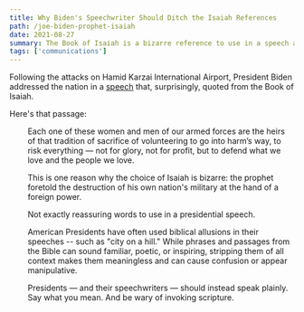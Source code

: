```yaml
---
title: Why Biden's Speechwriter Should Ditch the Isaiah References
path: /joe-biden-prophet-isaiah
date: 2021-08-27
summary: The Book of Isaiah is a bizarre reference to use in a speech about America's military.
tags: ['communications']
---
```


Following the attacks on Hamid Karzai International Airport, President Biden addressed the nation in a <a href="https://www.whitehouse.gov/briefing-room/speeches-remarks/2021/08/26/remarks-by-president-biden-on-the-terror-attack-at-hamid-karzai-international-airport/" target="blank">speech</a> that, surprisingly, quoted from the Book of Isaiah.

Here's that passage: 

<div style="padding-left: 2.3em;><p>Those who have served through the ages have drawn inspiration from the Book of Isaiah, when the Lord says, “Whom shall I send . . . who shall go for us?”  And the American military has been answering for a long time: “Here am I, Lord.  Send me.”  “Here I am.  Send me.”</p></div>

<div style="padding-left: 2.3em;><p>Each one of these women and men of our armed forces are the heirs of that tradition of sacrifice of volunteering to go into harm’s way, to risk everything — not for glory, not for profit, but to defend what we love and the people we love.</p></div>

<div style="padding-left: 2.3em;><p>And I ask that you join me now in a moment of silence for all those in uniform and out uniform — military and civilian, who have given the last full measure of devotion.</p></div>

The Book of Isaiah is a major prophetic book that spans several themes. One of the main themes is God's judgment on his own people. It's filled with bone-chilling predictions of divine punishment, including on their military. For example, in Chapter 3, verse 25 we read: "Your men shall fall by the sword and your mighty men in battle." 

This is one reason why the choice of Isaiah is bizarre: the prophet foretold the destruction of his own nation's military at the hand of a foreign power. 

Not exactly reassuring words to use in a presidential speech.

American Presidents have often used biblical allusions in their speeches -- such as "city on a hill." While phrases and passages from the Bible can sound familiar, poetic, or inspiring, stripping them of all context makes them meaningless and can cause confusion or appear manipulative. 

Presidents — and their speechwriters — should instead speak plainly. Say what you mean. And be wary of invoking scripture. 

